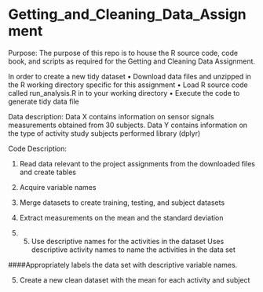 # Getting_and_Cleaning_Data_Assignment
Purpose: The purpose of this repo is to house the R source code, code book, and scripts as required for the Getting and Cleaning Data Assignment. 

In order to create a new tidy dataset
•	Download data files and unzipped in the R working directory specific for this assignment
•	Load R source code called run_analysis.R in to your working directory
•	Execute the code to generate tidy data file

Data description:
Data X contains information on sensor signals measurements obtained from 30 subjects. Data Y contains information on the type of activity study subjects performed
library (dplyr)

Code Description:


1.	Read data relevant to the project assignments from the downloaded files and create tables


2.	Acquire variable names


3. Merge datasets to create training, testing, and subject datasets

3.	Extract measurements on the mean and the standard deviation



4.	5. Use descriptive names for the activities in the dataset
Uses descriptive activity names to name the activities in the data set

####Appropriately labels the data set with descriptive variable names.

5.	Create a new clean dataset with the mean for each activity and subject
